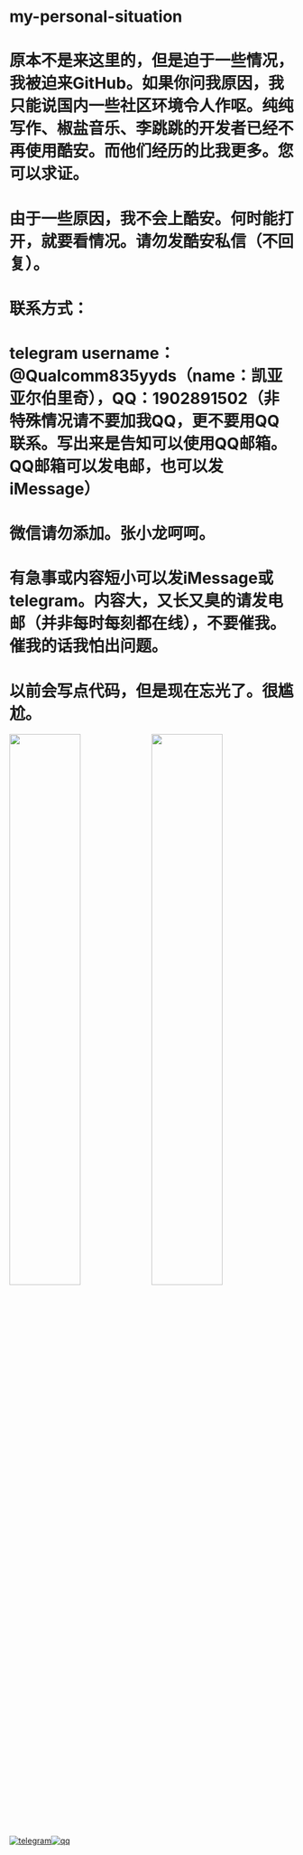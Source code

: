 # my-personal-situation
# 原本不是来这里的，但是迫于一些情况，我被迫来GitHub。如果你问我原因，我只能说国内一些社区环境令人作呕。纯纯写作、椒盐音乐、李跳跳的开发者已经不再使用酷安。而他们经历的比我更多。您可以求证。
# 由于一些原因，我不会上酷安。何时能打开，就要看情况。请勿发酷安私信（不回复）。
# 联系方式：
# telegram username：@Qualcomm835yyds（name：凯亚 亚尔伯里奇），QQ：1902891502（非特殊情况请不要加我QQ，更不要用QQ联系。写出来是告知可以使用QQ邮箱。QQ邮箱可以发电邮，也可以发iMessage）
# 微信请勿添加。张小龙呵呵。
# 有急事或内容短小可以发iMessage或telegram。内容大，又长又臭的请发电邮（并非每时每刻都在线），不要催我。催我的话我怕出问题。
# 以前会写点代码，但是现在忘光了。很尴尬。
<img src="https://github.com/WOLFRAZOR/WOLFRAZOR.github.iogithub/blob/main/IMG_0462.JPG" width="50%"><img src="https://github.com/WOLFRAZOR/WOLFRAZOR.github.iogithub/blob/main/IMG_1481.JPG" width="50%">[![telegram](https://img.shields.io/badge/Telegram-@Qualcomm835yyds-00BFFF?style=flat-square&logo=telegram)](https://t.me/Qualcomm835yyds)[![qq](https://img.shields.io/badge/TencentQQ-1902891502-EB1923?style=flat-square&logo=tencentqq)](http://wpa.qq.com/msgrd?v=3&uin=1902891502&site=qq&menu=yes)
